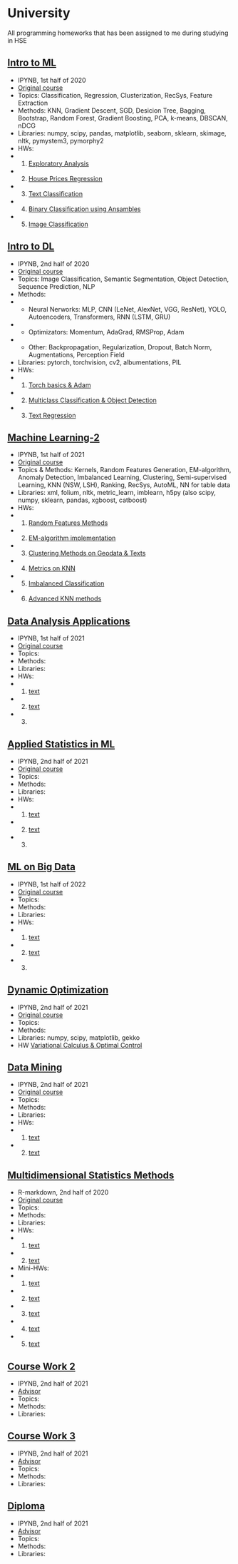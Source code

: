 # University
All programming homeworks that has been assigned to me during studying in HSE

## [Intro to ML](https://github.com/ZolotarevStat/University/tree/main/Intro%20to%20ML) 
* IPYNB, 1st half of 2020
* [Original course](http://wiki.cs.hse.ru/Введение_в_анализ_данных_(майнор_ИАД)_2019/2020)
* Topics: Classification, Regression, Clusterization, RecSys, Feature Extraction
* Methods: KNN, Gradient Descent, SGD, Desicion Tree, Bagging, Bootstrap, Random Forest, Gradient Boosting, PCA, k-means, DBSCAN, nDCG
* Libraries: numpy, scipy, pandas, matplotlib, seaborn, sklearn, skimage, nltk, pymystem3, pymorphy2
* HWs: 
* 1. [Exploratory Analysis](https://github.com/ZolotarevStat/University/blob/main/Intro%20to%20ML/HW1_numpy_pandas_matplotlib.ipynb)
* 2. [House Prices Regression](https://github.com/ZolotarevStat/University/blob/main/Intro%20to%20ML/HW2_regression.ipynb)
* 3. [Text Classification](https://github.com/ZolotarevStat/University/blob/main/Intro%20to%20ML/HW3_text_classification.ipynb)
* 4. [Binary Classification using Ansambles](https://github.com/ZolotarevStat/University/blob/main/Intro%20to%20ML/HW4_ansambles.ipynb)
* 5. [Image Classification](https://github.com/ZolotarevStat/University/blob/main/Intro%20to%20ML/HW5_image_classification.ipynb)


## [Intro to DL](https://github.com/ZolotarevStat/University/tree/main/Intro%20to%20DL)
* IPYNB, 2nd half of 2020
* [Original course](http://wiki.cs.hse.ru/Современные_методы_машинного_обучения)
* Topics: Image Classification, Semantic Segmentation, Object Detection, Sequence Prediction, NLP
* Methods: 
* * Neural Nerworks: MLP, CNN (LeNet, AlexNet, VGG, ResNet), YOLO, Autoencoders, Transformers, RNN (LSTM, GRU)
* * Optimizators: Momentum, AdaGrad, RMSProp, Adam
* * Other: Backpropagation, Regularization, Dropout, Batch Norm, Augmentations, Perception Field
* Libraries: pytorch, torchvision, cv2, albumentations, PIL
* HWs: 
* 1. [Torch basics & Adam](https://github.com/ZolotarevStat/University/blob/main/Intro%20to%20DL/HW1_Pytorch_Adam_MLP_VGG_ResNet.ipynb)
* 2. [Multiclass Classification & Object Detection](https://github.com/ZolotarevStat/University/blob/main/Intro%20to%20DL/HW2_Image_Classification_Object_Detection.ipynb)
* 3. [Text Regression](https://github.com/ZolotarevStat/University/blob/main/Intro%20to%20DL/HW3_NLP.ipynb)

## [Machine Learning-2](https://github.com/ZolotarevStat/University/tree/main/Machine%20Learning-2) 
* IPYNB, 1st half of 2021
* [Original course](http://wiki.cs.hse.ru/Машинное_обучение_2)
* Topics & Methods: Kernels, Random Features Generation, EM-algorithm, Anomaly Detection, Imbalanced Learning, Clustering, Semi-supervised Learning, KNN (NSW, LSH), Ranking, RecSys, AutoML, NN for table data 
* Libraries: xml, folium, nltk, metric_learn, imblearn, h5py (also scipy, numpy, sklearn, pandas, xgboost, catboost)
* HWs: 
* 1. [Random Features Methods](https://github.com/ZolotarevStat/University/blob/main/Machine%20Learning-2/HW1_random_features.ipynb)
* 2. [EM-algorithm implementation](https://github.com/ZolotarevStat/University/blob/main/Machine%20Learning-2/HW2_em_algorithm.ipynb)
* 3. [Clustering Methods on Geodata & Texts](https://github.com/ZolotarevStat/University/blob/main/Machine%20Learning-2/HW3_clustering.ipynb)
* 4. [Metrics on KNN](https://github.com/ZolotarevStat/University/blob/main/Machine%20Learning-2/HW4_knn.ipynb)
* 5. [Imbalanced Classification](https://github.com/ZolotarevStat/University/blob/main/Machine%20Learning-2/HW5_imbalanced.ipynb)
* 6. [Advanced KNN methods](https://github.com/ZolotarevStat/University/blob/main/Machine%20Learning-2/HW6_KNN_LSH.ipynb)

## [Data Analysis Applications](https://github.com/ZolotarevStat/University/tree/main/Data%20Analysis%20Applications) 
* IPYNB, 1st half of 2021
* [Original course](http://wiki.cs.hse.ru/Прикладные_задачи_анализа_данных)
* Topics: 
* Methods: 
* Libraries: 
* HWs: 
* 1. [text](https://github.com/ZolotarevStat/University/blob/main/Intro%20to%20ML/HW1_numpy_pandas_matplotlib.ipynb)
* 2. [text](https://github.com/ZolotarevStat/University/blob/main/Intro%20to%20ML/HW2_regression.ipynb)
* 3. 

## [Applied Statistics in ML](https://github.com/ZolotarevStat/University/tree/main/Applied%20Statisctics%20in%20ML) 
* IPYNB, 2nd half of 2021
* [Original course](http://wiki.cs.hse.ru/Psmo_21_22)
* Topics: 
* Methods: 
* Libraries: 
* HWs: 
* 1. [text](https://github.com/ZolotarevStat/University/blob/main/Intro%20to%20ML/HW1_numpy_pandas_matplotlib.ipynb)
* 2. [text](https://github.com/ZolotarevStat/University/blob/main/Intro%20to%20ML/HW2_regression.ipynb)
* 3. 

## [ML on Big Data](https://github.com/ZolotarevStat/University/tree/main/ML%20on%20Big%20Data) 
* IPYNB, 1st half of 2022
* [Original course](http://wiki.cs.hse.ru/LSML_2021/2022)
* Topics: 
* Methods: 
* Libraries: 
* HWs: 
* 1. [text](https://github.com/ZolotarevStat/University/blob/main/Intro%20to%20ML/HW1_numpy_pandas_matplotlib.ipynb)
* 2. [text](https://github.com/ZolotarevStat/University/blob/main/Intro%20to%20ML/HW2_regression.ipynb)
* 3. 

## [Dynamic Optimization](https://github.com/ZolotarevStat/University/tree/main/Dynamic%20Optimization) 
* IPYNB, 2nd half of 2021
* [Original course](http://wiki.cs.hse.ru/Динамическая_оптимизация_в_экономике_и_финансах,_фэн,_2021/22)
* Topics: 
* Methods: 
* Libraries: numpy, scipy, matplotlib, gekko
* HW [Variational Calculus & Optimal Control](https://github.com/ZolotarevStat/University/blob/main/Dynamic%20Optimization/Dynamic_Optimization.ipynb)

## [Data Mining](https://github.com/ZolotarevStat/University/tree/main/Data%20Mining) 
* IPYNB, 2nd half of 2021
* [Original course](https://www.hse.ru/edu/courses/339493317)
* Topics: 
* Methods: 
* Libraries: 
* HWs: 
* 1. [text](https://github.com/ZolotarevStat/University/blob/main/Intro%20to%20ML/HW1_numpy_pandas_matplotlib.ipynb)
* 2. [text](https://github.com/ZolotarevStat/University/blob/main/Intro%20to%20ML/HW2_regression.ipynb)

## [Multidimensional Statistics Methods](https://github.com/ZolotarevStat/University/tree/main/Multidimensional%20Statistics%20Methods) 
* R-markdown, 2nd half of 2020
* [Original course](https://www.hse.ru/edu/courses/292685006)
* Topics: 
* Methods: 
* Libraries: 
* HWs: 
* 1. [text](https://github.com/ZolotarevStat/University/blob/main/Intro%20to%20ML/HW1_numpy_pandas_matplotlib.ipynb)
* 2. [text](https://github.com/ZolotarevStat/University/blob/main/Intro%20to%20ML/HW2_regression.ipynb)
* Mini-HWs:
* 1. [text](https://github.com/ZolotarevStat/University/blob/main/Intro%20to%20ML/HW2_regression.ipynb)
* 2. [text](https://github.com/ZolotarevStat/University/blob/main/Intro%20to%20ML/HW2_regression.ipynb)
* 3. [text](https://github.com/ZolotarevStat/University/blob/main/Intro%20to%20ML/HW2_regression.ipynb)
* 4. [text](https://github.com/ZolotarevStat/University/blob/main/Intro%20to%20ML/HW2_regression.ipynb)
* 5. [text](https://github.com/ZolotarevStat/University/blob/main/Intro%20to%20ML/HW2_regression.ipynb)

## [Course Work 2](https://github.com/ZolotarevStat/University/tree/main/Course%20Work_2) 
* IPYNB, 2nd half of 2021
* [Advisor](https://www.hse.ru/org/persons/10586209)
* Topics: 
* Methods: 
* Libraries: 

## [Course Work 3](https://github.com/ZolotarevStat/University/tree/main/Course%20Work%203) 
* IPYNB, 2nd half of 2021
* [Advisor](https://www.hse.ru/org/persons/11532263)
* Topics: 
* Methods: 
* Libraries: 

## [Diploma](https://github.com/ZolotarevStat/University/tree/main/Diploma) 
* IPYNB, 2nd half of 2021
* [Advisor](https://www.hse.ru/staff/lukianchenko)
* Topics: 
* Methods: 
* Libraries:
